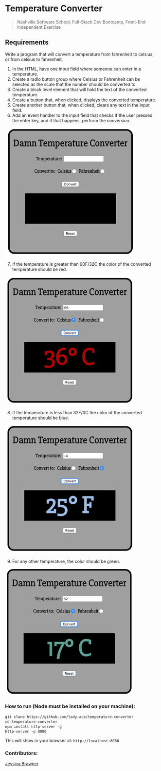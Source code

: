 # Temperature Converter

> Nashville Software School, Full-Stack Dev Bootcamp, Front-End Independent Exercise
> 

## Requirements


Write a program that will convert a temperature from fahrenheit to celsius, or from celsius to fahrenheit.

1. In the HTML, have one input field where someone can enter
  in a temperature.
2. Create a radio button group where Celsius or Fahrenheit 
  can be selected as the scale that the number should be 
  converted to.
3. Create a block level element that will hold the text of the
  converted temperature.
4. Create a button that, when clicked, displays the converted
  temperature.
5. Create another button that, when clicked, clears any text
  in the input field.
6. Add an event handler to the input field that checks if the 
  user pressed the enter key, and if that happens, perform
  the conversion.
  
  ![input alt tag](./images/tempConverter.png)

7. If the temperature is greater than 90F/32C the color of 
  the converted temperature should be red.
  
  ![input alt tag](./images/tCHot.png)

8. If the temperature is less than 32F/0C the color of 
  the converted temperature should be blue.
  
  ![input alt tag](./images/tCCold.png)

9. For any other temperature, the color should be green.

  ![input alt tag](./images/tCOther.png)


### How to run (Node must be installed on your machine):
```
git clone https://github.com/lady-ace/temperature-converter
cd temperature-converter
npm install http-server -g
http-server -p 8080
```

This will show in your browser at:
`http://localhost:8080`

### Contributors:
[Jessica Brawner](https://github.com/lady-ace)
